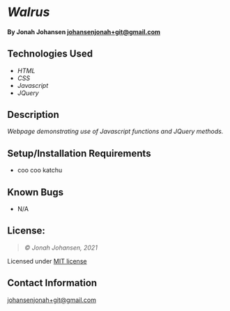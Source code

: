 # _Walrus_

#### By Jonah Johansen <johansenjonah+git@gmail.com>
## Technologies Used

* _HTML_ 
* _CSS_
* _Javascript_
* _JQuery_

## Description

_Webpage demonstrating use of Javascript functions and JQuery methods._


## Setup/Installation Requirements

* coo coo katchu


## Known Bugs

* N/A

## License:
> *&copy; Jonah Johansen, 2021*

Licensed under [MIT license](https://mit-license.org/)

## Contact Information

<johansenjonah+git@gmail.com>